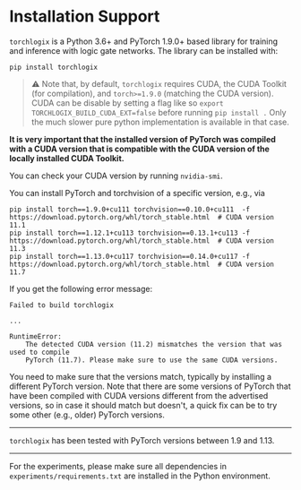 # Installation Support

`torchlogix` is a Python 3.6+ and PyTorch 1.9.0+ based library for training and inference with logic gate networks.
The library can be installed with:
```shell
pip install torchlogix
```
> ⚠️ Note that, by default, `torchlogix` requires CUDA, the CUDA Toolkit (for compilation), and `torch>=1.9.0` (matching the CUDA version). CUDA can be disable by setting a flag like so `export TORCHLOGIX_BUILD_CUDA_EXT=false` before running `pip install .` Only the much slower pure python implementation is available in that case.

**It is very important that the installed version of PyTorch was compiled with a CUDA version that is compatible with the CUDA version of the locally installed CUDA Toolkit.**

You can check your CUDA version by running `nvidia-smi`.

You can install PyTorch and torchvision of a specific version, e.g., via

```shell
pip install torch==1.9.0+cu111 torchvision==0.10.0+cu111  -f https://download.pytorch.org/whl/torch_stable.html  # CUDA version 11.1
pip install torch==1.12.1+cu113 torchvision==0.13.1+cu113 -f https://download.pytorch.org/whl/torch_stable.html  # CUDA version 11.3
pip install torch==1.13.0+cu117 torchvision==0.14.0+cu117 -f https://download.pytorch.org/whl/torch_stable.html  # CUDA version 11.7
```

If you get the following error message:

```
Failed to build torchlogix

...

RuntimeError:
    The detected CUDA version (11.2) mismatches the version that was used to compile
    PyTorch (11.7). Please make sure to use the same CUDA versions.
```

You need to make sure that the versions match, typically by installing a different PyTorch version.
Note that there are some versions of PyTorch that have been compiled with CUDA versions different from the advertised
versions, so in case it should match but doesn't, a quick fix can be to try some other (e.g., older) PyTorch versions.

---

`torchlogix` has been tested with PyTorch versions between 1.9 and 1.13.

---

For the experiments, please make sure all dependencies in `experiments/requirements.txt` are installed in the Python environment.
